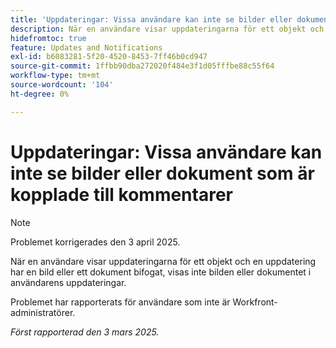 ```yaml
---
title: 'Uppdateringar: Vissa användare kan inte se bilder eller dokument som är kopplade till kommentarer'
description: När en användare visar uppdateringarna för ett objekt och en uppdatering har en bild eller ett dokument bifogat, visas inte bilden eller dokumentet i användarens uppdateringar.
hidefromtoc: true
feature: Updates and Notifications
exl-id: b6083281-5f20-4520-8453-7ff46b0cd947
source-git-commit: 1ffbb90dba272020f484e3f1d05fffbe88c55f64
workflow-type: tm+mt
source-wordcount: '104'
ht-degree: 0%

---
```


# Uppdateringar: Vissa användare kan inte se bilder eller dokument som är kopplade till kommentarer

>[!NOTE]
>
>Problemet korrigerades den 3 april 2025.

När en användare visar uppdateringarna för ett objekt och en uppdatering har en bild eller ett dokument bifogat, visas inte bilden eller dokumentet i användarens uppdateringar.

Problemet har rapporterats för användare som inte är Workfront-administratörer.

_Först rapporterad den 3 mars 2025._

